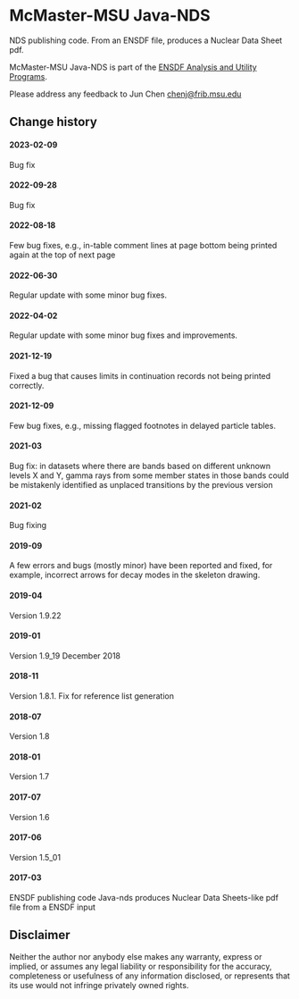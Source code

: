 # McMaster-MSU Java-NDS 
NDS publishing code. From an ENSDF file, produces a Nuclear Data Sheet pdf. 

McMaster-MSU Java-NDS is part of the [ENSDF Analysis and Utility Programs](https://nds.iaea.org/public/ensdf_pgm/).

Please address any feedback to Jun Chen chenj@frib.msu.edu

## Change history

#### 2023-02-09
Bug fix

#### 2022-09-28
Bug fix

#### 2022-08-18
Few bug fixes, e.g., in-table comment lines at page bottom being printed again at the top of next page

#### 2022-06-30
Regular update with some minor bug fixes.

#### 2022-04-02
Regular update with some minor bug fixes and improvements.

#### 2021-12-19
Fixed a bug that causes limits in continuation records not being printed correctly.

#### 2021-12-09
Few bug fixes, e.g., missing flagged footnotes in delayed particle tables.

#### 2021-03
Bug fix: in datasets where there are bands based on different unknown levels X and Y, gamma rays from some member states in those bands could be mistakenly identified as unplaced transitions by the previous version

#### 2021-02 
Bug fixing

#### 2019-09
A few errors and bugs (mostly minor) have been reported and fixed, for example, incorrect arrows for decay modes in the skeleton drawing.

#### 2019-04
Version 1.9.22

#### 2019-01 
Version 1.9_19 December 2018

#### 2018-11 
Version 1.8.1. Fix for reference list generation

#### 2018-07
Version 1.8

#### 2018-01
Version 1.7

#### 2017-07
Version 1.6

#### 2017-06 
Version 1.5_01

#### 2017-03 
ENSDF publishing code
Java-nds produces Nuclear Data Sheets-like pdf file from a ENSDF input

## Disclaimer

Neither the author nor anybody else makes any warranty, express or implied, or assumes any legal liability or responsibility for the accuracy, completeness or usefulness of any information disclosed, or represents that its use would not infringe privately owned rights.
